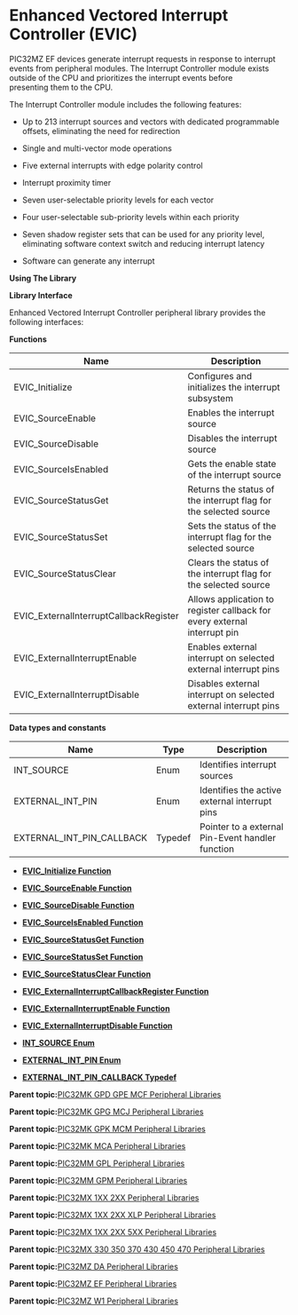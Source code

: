 # Enhanced Vectored Interrupt Controller \(EVIC\)

PIC32MZ EF devices generate interrupt requests in response to interrupt<br />events from peripheral modules. The Interrupt Controller module exists<br />outside of the CPU and prioritizes the interrupt events before<br />presenting them to the CPU.

The Interrupt Controller module includes the following features:

-   Up to 213 interrupt sources and vectors with dedicated programmable<br />offsets, eliminating the need for redirection

-   Single and multi-vector mode operations

-   Five external interrupts with edge polarity control

-   Interrupt proximity timer

-   Seven user-selectable priority levels for each vector

-   Four user-selectable sub-priority levels within each priority

-   Seven shadow register sets that can be used for any priority level,<br />eliminating software context switch and reducing interrupt latency

-   Software can generate any interrupt


**Using The Library**

**Library Interface**

Enhanced Vectored Interrupt Controller peripheral library provides the following interfaces:

**Functions**

|Name|Description|
|----|-----------|
|EVIC\_Initialize|Configures and initializes the interrupt subsystem|
|EVIC\_SourceEnable|Enables the interrupt source|
|EVIC\_SourceDisable|Disables the interrupt source|
|EVIC\_SourceIsEnabled|Gets the enable state of the interrupt source|
|EVIC\_SourceStatusGet|Returns the status of the interrupt flag for the selected source|
|EVIC\_SourceStatusSet|Sets the status of the interrupt flag for the selected source|
|EVIC\_SourceStatusClear|Clears the status of the interrupt flag for the selected source|
|EVIC\_ExternalInterruptCallbackRegister|Allows application to register callback for every external interrupt pin|
|EVIC\_ExternalInterruptEnable|Enables external interrupt on selected external interrupt pins|
|EVIC\_ExternalInterruptDisable|Disables external interrupt on selected external interrupt pins|

**Data types and constants**

|Name|Type|Description|
|----|----|-----------|
|INT\_SOURCE|Enum|Identifies interrupt sources|
|EXTERNAL\_INT\_PIN|Enum|Identifies the active external interrupt pins|
|EXTERNAL\_INT\_PIN\_CALLBACK|Typedef|Pointer to a external Pin-Event handler function|

-   **[EVIC\_Initialize Function](GUID-1C08A4DA-D0F3-4836-8F2B-5B489560C25B.md)**  

-   **[EVIC\_SourceEnable Function](GUID-5009201F-17A3-4F81-9391-31BA2F75727E.md)**  

-   **[EVIC\_SourceDisable Function](GUID-B23EE5A2-1999-41E2-B0FA-FF3BA47533E0.md)**  

-   **[EVIC\_SourceIsEnabled Function](GUID-B5EFE604-ECBE-4B7D-B217-4DDF235646FD.md)**  

-   **[EVIC\_SourceStatusGet Function](GUID-198755D4-3500-429A-989B-8D3A4BD93BA8.md)**  

-   **[EVIC\_SourceStatusSet Function](GUID-CF1B659C-7A6A-497D-BC8A-319FB3D2186A.md)**  

-   **[EVIC\_SourceStatusClear Function](GUID-39BEFB78-AD5E-4C8F-B5E5-085FAE7227F8.md)**  

-   **[EVIC\_ExternalInterruptCallbackRegister Function](GUID-5E1AC210-9DF5-4888-897C-D405263DC5FC.md)**  

-   **[EVIC\_ExternalInterruptEnable Function](GUID-83BBF0FC-CD3E-4D4B-8ED2-8D3F30FCC94D.md)**  

-   **[EVIC\_ExternalInterruptDisable Function](GUID-78152059-5F55-4483-B32F-0BB0C91827F7.md)**  

-   **[INT\_SOURCE Enum](GUID-D16EF788-99DB-46B0-B044-A65C34A1E0D2.md)**  

-   **[EXTERNAL\_INT\_PIN Enum](GUID-37681BD0-A0EC-487C-AE00-5B5CD3A57E65.md)**  

-   **[EXTERNAL\_INT\_PIN\_CALLBACK Typedef](GUID-36535E36-8880-4D28-BA21-39DCED7FC98C.md)**  


**Parent topic:**[PIC32MK GPD GPE MCF Peripheral Libraries](GUID-A63F4C14-72E7-44D7-9C70-A48BBD41B583.md)

**Parent topic:**[PIC32MK GPG MCJ Peripheral Libraries](GUID-A0350A48-03F7-4370-A6C5-612386A4ABAC.md)

**Parent topic:**[PIC32MK GPK MCM Peripheral Libraries](GUID-801B9DE7-4616-4E38-BF86-C82B78A4F430.md)

**Parent topic:**[PIC32MK MCA Peripheral Libraries](GUID-E11C5899-DD12-4B78-8076-8A415C20F144.md)

**Parent topic:**[PIC32MM GPL Peripheral Libraries](GUID-1AE2B428-AA57-43A7-A52E-C35ABF67EDC4.md)

**Parent topic:**[PIC32MM GPM Peripheral Libraries](GUID-CB22E113-2DFF-40FB-BA9B-BFA1C8003FEC.md)

**Parent topic:**[PIC32MX 1XX 2XX Peripheral Libraries](GUID-DD9F92A3-1B1F-4068-A4CC-C71672A1BF54.md)

**Parent topic:**[PIC32MX 1XX 2XX XLP Peripheral Libraries](GUID-8819552A-CB58-4DAC-BE25-EC305892232E.md)

**Parent topic:**[PIC32MX 1XX 2XX 5XX Peripheral Libraries](GUID-232A3DC0-B096-45AA-9430-33A2C9BA694A.md)

**Parent topic:**[PIC32MX 330 350 370 430 450 470 Peripheral Libraries](GUID-4F5C226F-136E-4C6B-8A7F-0DF12557C7F8.md)

**Parent topic:**[PIC32MZ DA Peripheral Libraries](GUID-02A4B196-FE06-48DB-BC12-D3A68B6D983E.md)

**Parent topic:**[PIC32MZ EF Peripheral Libraries](GUID-F47955F5-89DE-43B0-8C2C-DE0070EBA152.md)

**Parent topic:**[PIC32MZ W1 Peripheral Libraries](GUID-EBD28D67-7F6E-46D1-9ABE-2BDE1973D143.md)


